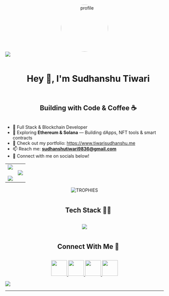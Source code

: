 <!--horizontal divider(gradiant)-->
<div align="center">
  <img src="https://i.pinimg.com/736x/9b/74/f6/9b74f61609a2f2b332d59e366e4a319e.jpg" alt="profile" width="150" style="border-radius: 50%; box-shadow: 0 4px 10px  margin-top: 20px;" />

  
</div>
<img src="https://user-images.githubusercontent.com/73097560/115834477-dbab4500-a447-11eb-908a-139a6edaec5c.gif">

<!--h1 without bottom border-->
<div id="user-content-toc">
  <ul align="center">
    <summary><h1 style="display: inline-block">Hey 👋, I'm Sudhanshu Tiwari</h1></summary>
  </ul>
</div>

<!-- snake animation -->


<!--h2 without bottom border-->
<div id="user-content-toc">
  <ul align="center">
    <summary><h2 style="display: inline-block">Building with Code & Coffee ☕</h2></summary>
  </ul>
</div>

<!-- Intro start -->
<ul>
  <li>🚀 Full Stack & Blockchain Developer</li>
  <li>🧠 Exploring <strong>Ethereum & Solana</strong> — Building dApps, NFT tools & smart contracts</li>
  <li>🌟 Check out my portfolio: <a href="https://www.tiwarisudhanshu.me" target="_blank">https://www.tiwarisudhanshu.me</a></li>
  <li>📫 Reach me: <strong><a href="mailto:sudhanshutiwari9836@gmail.com">sudhanshutiwari9836@gmail.com</a></strong></li>
  <li>🤝 Connect with me on socials below!</li>
</ul>
<!-- Intro end -->

<!-- Stats & Trophy -->
<p align="center">
<table align="center">
<tr border="none">
  <td width="50%" align="center">
    <img src="https://github-readme-stats.vercel.app/api?username=TiwariSudhanshu&theme=radical&show_icons=true&count_private=true">
    <br><br>
    <img src="https://github-readme-streak-stats.herokuapp.com/?user=TiwariSudhanshu&theme=radical&hide_border=false">
  </td>
  <td width="50%" align="center">
    <img src="https://github-readme-stats.vercel.app/api/top-langs/?username=TiwariSudhanshu&theme=radical&layout=compact&langs_count=10">
  </td>
</tr>
</table>
</p>

<!-- Trophy -->
<div align="center">
  <img src="https://github-profile-trophy.vercel.app/?username=TiwariSudhanshu&theme=radical&row=1&column=7&margin-w=10&margin-h=10" alt="TROPHIES" />
</div>

<!-- Technologies -->
<div id="user-content-toc">
  <ul align="center">
    <summary><h2 style="display: inline-block">Tech Stack 🧑‍💻</h2></summary>
  </ul>
</div>

<p align="center">
  <a href="https://skillicons.dev">
    <img src="https://skillicons.dev/icons?i=html,css,js,ts,react,nextjs,nodejs,express,mongodb,firebase,solidity,hardhat,git,github,vscode,vercel,tailwind,redux,postman" />
  </a>
</p>

<!-- Connect with me -->
<div id="user-content-toc">
  <ul align="center">
    <summary><h2 style="display: inline-block">Connect With Me 🤝</h2></summary>
  </ul>
</div>

<p align="center">
  <a href="https://www.linkedin.com/in/sudhanshu__tiwari_/" target="_blank">
    <img src="https://user-images.githubusercontent.com/88904952/234979284-68c11d7f-1acc-4f0c-ac78-044e1037d7b0.png" height="50" width="50" />
  </a>
  <a href="https://x.com/sudhanshu4eth" target="_blank">
    <img src="https://user-images.githubusercontent.com/88904952/234980676-61bfb021-ecc8-48f7-88e6-34c1b06c4a58.png" height="50" width="50" />
  </a>
  <a href="https://instagram.com/sudhanshu__tiwari_" target="_blank">
    <img src="https://user-images.githubusercontent.com/88904952/234981169-2dd1e58f-4b7e-468c-8213-034ba62156c3.png" height="50" width="50" />
  </a>
  <a href="https://t.me/Sudhanshu_12" target="_blank">
    <img src="https://user-images.githubusercontent.com/88904952/234982627-019fd336-6248-453c-9b05-97c13fd1d207.png" height="50" width="50" />
  </a>
</p>

<!-- Profile views -->

<!--horizontal divider(gradiant)-->
<img src="https://user-images.githubusercontent.com/73097560/115834477-dbab4500-a447-11eb-908a-139a6edaec5c.gif">

<hr>

